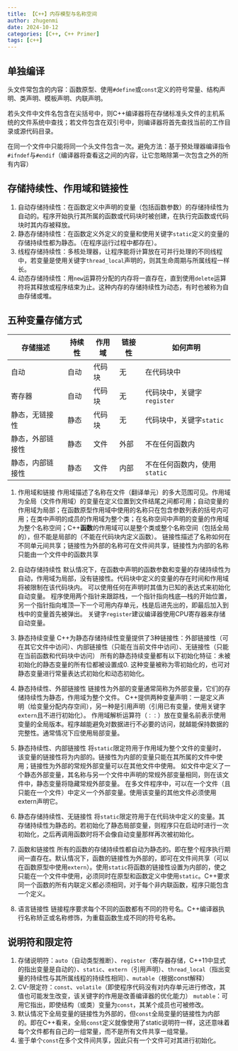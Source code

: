 ```yaml
---
title: 【C++】内存模型与名称空间
author: zhugenmi
date: 2024-10-12
categories: [C++, C++ Primer]
tags: [c++]
---
```

## 单独编译

头文件常包含的内容：函数原型、使用`#define`或`const`定义的符号常量、结构声明、类声明、模板声明、内联声明。

若头文件中文件名包含在尖括号中，则C++编译器将在存储标准头文件的主机系统的文件系统中查找；若文件包含在双引号中，则编译器将首先查找当前的工作目录或源代码目录。

在同一个文件中只能将同一个头文件包含一次。避免方法：基于预处理器编译指令`#ifndef`与`#endif`（编译器将查看这之间的内容，让它忽略除第一次包含之外的所有内容）

## 存储持续性、作用域和链接性

1. 自动存储持续性：在函数定义中声明的变量（包括函数参数）的存储持续性为自动的。程序开始执行其所属的函数或代码块时被创建，在执行完函数或代码块时其内存被释放。
2. 静态存储持续性：在函数定义外定义的变量和使用关键字`static`定义的变量的存储持续性都为静态。（在程序运行过程中都存在）。
3. 线程存储持续性：多核处理器，让程序能将计算放在可并行处理的不同线程中，若变量是使用关键字`thread_local`声明的，则其生命周期与所属线程一样长。
4. 动态存储持续性：用`new`运算符分配的内存将一直存在，直到使用`delete`运算符将其释放或程序结束为止。这种内存的存储持续性为动态，有时也被称为自由存储或堆。

## 五种变量存储方式

| 存储描述         | 持续性 | 作用域 | 链接性 | 如何声明                     |
| ---------------- | ------ | ------ | ------ | ---------------------------- |
| 自动             | 自动   | 代码块 | 无     | 在代码块中                   |
| 寄存器           | 自动   | 代码块 | 无     | 代码块中，关键字`register`   |
| 静态，无链接性   | 静态   | 代码块 | 无     | 代码块中，关键字`static`     |
| 静态，外部链接性 | 静态   | 文件   | 外部   | 不在任何函数内               |
| 静态，内部链接性 | 静态   | 文件   | 内部   | 不在任何函数内，使用`static` |

1. 作用域和链接
   作用域描述了名称在文件（翻译单元）的多大范围可见。作用域为全局（文件作用域）的变量在定义位置到文件结尾之间都可用；自动变量的作用域为局部；在函数原型作用域中使用的名称只在包含参数列表的括号内可用；在类中声明的成员的作用域为整个类；在名称空间中声明的变量的作用域为整个名称空间；C++**函数**的作用域可以是整个类或整个名称空间（包括全局的），但不能是局部的（不能在代码块内定义函数）。
   链接性描述了名称如何在不同单元间共享；链接性为外部的名称可在文件间共享，链接性为内部的名称只能由一个文件中的函数共享
2. 自动存储持续性
   默认情况下，在函数中声明的函数参数和变量的存储持续性为自动，作用域为局部，没有链接性。代码块中定义的变量的存在时间和作用域将被限制在该代码块内。
   可以使用任何在声明时其值为已知的表达式来初始化自动变量。
   程序使用两个指针来跟踪栈，一个指针指向栈底—栈的开始位置，另一个指针指向堆顶—下一个可用内存单元，栈是后进先出的，即最后加入到栈中的变量首先被弹出。
   关键字`register`建议编译器使用CPU寄存器来存储自动变量。
3. 静态持续变量
   C++为静态存储持续性变量提供了3种链接性：外部链接性（可在其它文件中访问）、内部链接性（只能在当前文件中访问）、无链接性（只能在当前函数和代码块中访问）
   所有的静态持续变量都有以下初始化特征：未被初始化的静态变量的所有位都被设置成0. 这种变量被称为零初始化的，也可对静态变量进行常量表达式初始化和动态初始化。
4. 静态持续性、外部链接性
   链接性为外部的变量通常简称为外部变量，它们的存储持续性为静态，作用域为整个文件。
   C++提供两种变量声明：一是定义声明（给变量分配内存空间），另一种是引用声明（引用已有变量，使用关键字`extern`且不进行初始化）。
   作用域解析运算符（`：：`）放在变量名前表示使用变量的全局版本。程序越能避免对数据进行不必要的访问，就越能保持数据的完整性。通常情况下应使用局部变量。
5. 静态持续性、内部链接性
   将`static`限定符用于作用域为整个文件的变量时，该变量的链接性将为内部的。链接性为内部的变量只能在其所属的文件中使用；链接性为外部的常规外部变量可以在其他文件中使用。
   如文件中定义了一个静态外部变量，其名称与另一个文件中声明的常规外部变量相同，则在该文件中，静态变量将隐藏常规外部变量。
   在多文件程序中，可以在一个文件（且只能在一个文件）中定义一个外部变量。使用该变量的其他文件必须使用extern声明它。
6. 静态存储持续性、无链接性
   将`static`限定符用于在代码块中定义的变量。其存储持续性为静态的。若初始化了静态局部变量，则程序只在启动时进行一次初始化，之后再调用函数时将不会像自动变量那样再次被初始化。

7. 函数和链接性
   所有的函数的存储持续性都自动为静态的。即在整个程序执行期间一直存在。默认情况下，函数的链接性为外部的，即可在文件间共享（可以在函数原型中使用`extern`）。使用`static`将函数的链接性设置为内部的，使之只能在一个文件中使用，必须同时在原型和函数定义中使用`static`。C++要求同一个函数的所有内联定义都必须相同，对于每个非内联函数，程序只能包含一个定义。
8. 语言链接性
   链接程序要求每个不同的函数都有不同的符号名。C++编译器执行名称矫正或名称修饰，为重载函数生成不同的符号名称。

## 说明符和限定符

1. 存储说明符：`auto`（自动类型推断）、`register`（寄存器存储，C++11中显式的指出变量是自动的）、`static`、`extern`（引用声明）、`thread_local`（指出变量的持续性与其所属线程的持续性相同）、`mutable`（根据const解释）
2. CV-限定符：`const`、`volatile`（即使程序代码没有对内存单元进行修改，其值也可能发生改变，该关键字的作用是改善编译器的优化能力）
   `mutable`：可用它指出，即使结构（或类）变量为`const`，其某个成员也可被修改。
3. 默认情况下全局变量的链接性为外部的，但`const`全局变量的链接性为内部的。即在C++看来，全局`const`定义就像使用了static说明符一样，这还意味着每个文件都有自己的一组常量，而不是所有文件共享一组常量。
4. 鉴于单个`const`在多个文件间共享，因此只有一个文件可对其进行初始化。